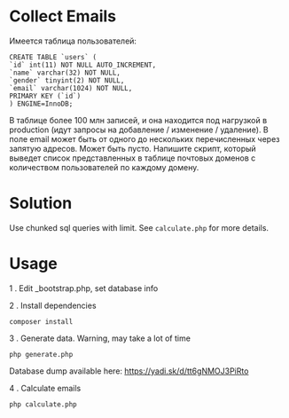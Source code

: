# Collect Emails

Имеется таблица пользователей:

```
CREATE TABLE `users` (
`id` int(11) NOT NULL AUTO_INCREMENT,
`name` varchar(32) NOT NULL,
`gender` tinyint(2) NOT NULL,
`email` varchar(1024) NOT NULL,
PRIMARY KEY (`id`)
) ENGINE=InnoDB;
```

В таблице более 100 млн записей, и она находится под нагрузкой в production (идут запросы на добавление / изменение / удаление).
В поле email может быть от одного до нескольких перечисленных через запятую адресов. Может быть пусто.
Напишите скрипт, который выведет список представленных в таблице почтовых доменов с количеством пользователей по каждому домену.

# Solution

Use chunked sql queries with limit.
See ```calculate.php``` for more details.

# Usage

1 . Edit _bootstrap.php, set database info

2 . Install dependencies

```
composer install
```

3 . Generate data. Warning, may take a lot of time

```
php generate.php
```

Database dump available here:
https://yadi.sk/d/tt6gNMOJ3PiRto


4 . Calculate emails

```
php calculate.php
```